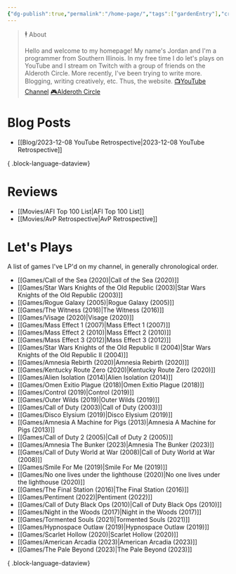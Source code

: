 ```yaml
---
{"dg-publish":true,"permalink":"/home-page/","tags":["gardenEntry"],"created":"2023-11-28","updated":"2024-02-14"}
---
```



> 🕴 About
>
> Hello and welcome to my homepage! My name's Jordan and I'm a programmer from Southern Illinois. In my free time I do let's plays on YouTube and I stream on Twitch with a group of friends on the Alderoth Circle. More recently, I've been trying to write more. Blogging, writing creatively, etc. Thus, the website.
> [📺YouTube Channel](https://youtube.com/@jordan_maynor)
> [🎮Alderoth Circle](https://www.twitch.tv/TheAlderothCircle)

# Blog Posts

- [[Blog/2023-12-08 YouTube Retrospective\|2023-12-08 YouTube Retrospective]]

{ .block-language-dataview}

# Reviews

- [[Movies/AFI Top 100 List\|AFI Top 100 List]]
- [[Movies/AvP Retrospective\|AvP Retrospective]]

# Let's Plays

A list of games I've LP'd on my channel, in generally chronological order.

- [[Games/Call of the Sea (2020)\|Call of the Sea (2020)]]
- [[Games/Star Wars Knights of the Old Republic (2003)\|Star Wars Knights of the Old Republic (2003)]]
- [[Games/Rogue Galaxy (2005)\|Rogue Galaxy (2005)]]
- [[Games/The Witness (2016)\|The Witness (2016)]]
- [[Games/Visage (2020)\|Visage (2020)]]
- [[Games/Mass Effect 1 (2007)\|Mass Effect 1 (2007)]]
- [[Games/Mass Effect 2 (2010)\|Mass Effect 2 (2010)]]
- [[Games/Mass Effect 3 (2012)\|Mass Effect 3 (2012)]]
- [[Games/Star Wars Knights of the Old Republic II (2004)\|Star Wars Knights of the Old Republic II (2004)]]
- [[Games/Amnesia Rebirth (2020)\|Amnesia Rebirth (2020)]]
- [[Games/Kentucky Route Zero (2020)\|Kentucky Route Zero (2020)]]
- [[Games/Alien Isolation (2014)\|Alien Isolation (2014)]]
- [[Games/Omen Exitio Plague (2018)\|Omen Exitio Plague (2018)]]
- [[Games/Control (2019)\|Control (2019)]]
- [[Games/Outer Wilds (2019)\|Outer Wilds (2019)]]
- [[Games/Call of Duty (2003)\|Call of Duty (2003)]]
- [[Games/Disco Elysium (2019)\|Disco Elysium (2019)]]
- [[Games/Amnesia A Machine for Pigs (2013)\|Amnesia A Machine for Pigs (2013)]]
- [[Games/Call of Duty 2 (2005)\|Call of Duty 2 (2005)]]
- [[Games/Amnesia The Bunker (2023)\|Amnesia The Bunker (2023)]]
- [[Games/Call of Duty World at War (2008)\|Call of Duty World at War (2008)]]
- [[Games/Smile For Me (2019)\|Smile For Me (2019)]]
- [[Games/No one lives under the lighthouse (2020)\|No one lives under the lighthouse (2020)]]
- [[Games/The Final Station (2016)\|The Final Station (2016)]]
- [[Games/Pentiment (2022)\|Pentiment (2022)]]
- [[Games/Call of Duty Black Ops (2010)\|Call of Duty Black Ops (2010)]]
- [[Games/Night in the Woods (2017)\|Night in the Woods (2017)]]
- [[Games/Tormented Souls (2021)\|Tormented Souls (2021)]]
- [[Games/Hypnospace Outlaw (2019)\|Hypnospace Outlaw (2019)]]
- [[Games/Scarlet Hollow (2020)\|Scarlet Hollow (2020)]]
- [[Games/American Arcadia (2023)\|American Arcadia (2023)]]
- [[Games/The Pale Beyond (2023)\|The Pale Beyond (2023)]]

{ .block-language-dataview}
